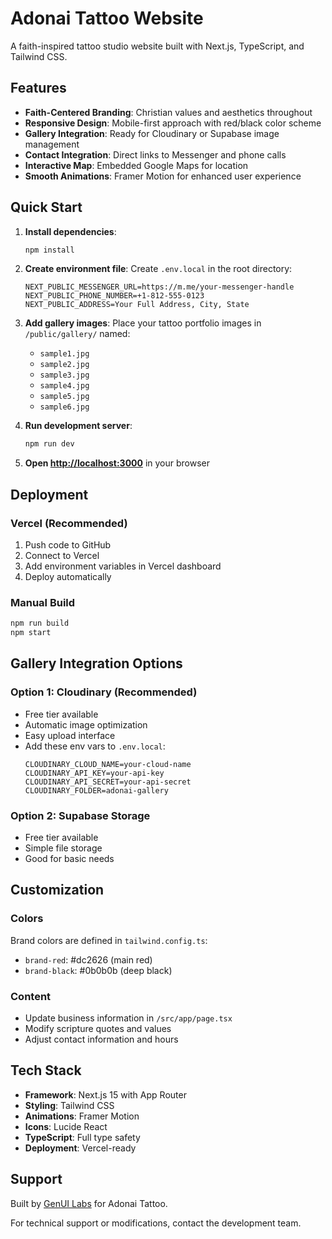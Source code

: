 # Adonai Tattoo Website

A faith-inspired tattoo studio website built with Next.js, TypeScript, and Tailwind CSS.

## Features

- **Faith-Centered Branding**: Christian values and aesthetics throughout
- **Responsive Design**: Mobile-first approach with red/black color scheme
- **Gallery Integration**: Ready for Cloudinary or Supabase image management
- **Contact Integration**: Direct links to Messenger and phone calls
- **Interactive Map**: Embedded Google Maps for location
- **Smooth Animations**: Framer Motion for enhanced user experience

## Quick Start

1. **Install dependencies**:
   ```bash
   npm install
   ```

2. **Create environment file**:
   Create `.env.local` in the root directory:
   ```env
   NEXT_PUBLIC_MESSENGER_URL=https://m.me/your-messenger-handle
   NEXT_PUBLIC_PHONE_NUMBER=+1-812-555-0123
   NEXT_PUBLIC_ADDRESS=Your Full Address, City, State
   ```

3. **Add gallery images**:
   Place your tattoo portfolio images in `/public/gallery/` named:
   - `sample1.jpg`
   - `sample2.jpg`
   - `sample3.jpg`
   - `sample4.jpg`
   - `sample5.jpg`
   - `sample6.jpg`

4. **Run development server**:
   ```bash
   npm run dev
   ```

5. **Open [http://localhost:3000](http://localhost:3000)** in your browser

## Deployment

### Vercel (Recommended)
1. Push code to GitHub
2. Connect to Vercel
3. Add environment variables in Vercel dashboard
4. Deploy automatically

### Manual Build
```bash
npm run build
npm start
```

## Gallery Integration Options

### Option 1: Cloudinary (Recommended)
- Free tier available
- Automatic image optimization
- Easy upload interface
- Add these env vars to `.env.local`:
  ```env
  CLOUDINARY_CLOUD_NAME=your-cloud-name
  CLOUDINARY_API_KEY=your-api-key
  CLOUDINARY_API_SECRET=your-api-secret
  CLOUDINARY_FOLDER=adonai-gallery
  ```

### Option 2: Supabase Storage
- Free tier available
- Simple file storage
- Good for basic needs

## Customization

### Colors
Brand colors are defined in `tailwind.config.ts`:
- `brand-red`: #dc2626 (main red)
- `brand-black`: #0b0b0b (deep black)

### Content
- Update business information in `/src/app/page.tsx`
- Modify scripture quotes and values
- Adjust contact information and hours

## Tech Stack

- **Framework**: Next.js 15 with App Router
- **Styling**: Tailwind CSS
- **Animations**: Framer Motion
- **Icons**: Lucide React
- **TypeScript**: Full type safety
- **Deployment**: Vercel-ready

## Support

Built by [GenUI Labs](https://genuilabs.com) for Adonai Tattoo.

For technical support or modifications, contact the development team.